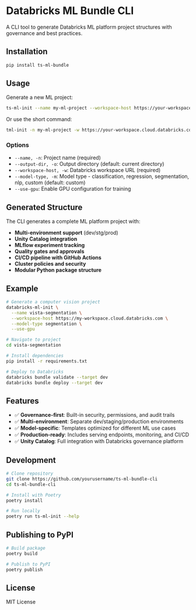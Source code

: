 # Databricks ML Bundle CLI

A CLI tool to generate Databricks ML platform project structures with governance and best practices.

## Installation

```bash
pip install ts-ml-bundle
```

## Usage

Generate a new ML project:

```bash
ts-ml-init --name my-ml-project --workspace-host https://your-workspace.cloud.databricks.com --model-type segmentation --use-gpu
```

Or use the short command:

```bash
tml-init -n my-ml-project -w https://your-workspace.cloud.databricks.com -m classification
```

### Options

- `--name, -n`: Project name (required)
- `--output-dir, -o`: Output directory (default: current directory)
- `--workspace-host, -w`: Databricks workspace URL (required)
- `--model-type, -m`: Model type - classification, regression, segmentation, nlp, custom (default: custom)
- `--use-gpu`: Enable GPU configuration for training

## Generated Structure

The CLI generates a complete ML platform project with:

- **Multi-environment support** (dev/stg/prod)
- **Unity Catalog integration**
- **MLflow experiment tracking**
- **Quality gates and approvals**
- **CI/CD pipeline with GitHub Actions**
- **Cluster policies and security**
- **Modular Python package structure**

## Example

```bash
# Generate a computer vision project
databricks-ml-init \
  --name vista-segmentation \
  --workspace-host https://my-workspace.cloud.databricks.com \
  --model-type segmentation \
  --use-gpu

# Navigate to project
cd vista-segmentation

# Install dependencies
pip install -r requirements.txt

# Deploy to Databricks
databricks bundle validate --target dev
databricks bundle deploy --target dev
```

## Features

- ✅ **Governance-first**: Built-in security, permissions, and audit trails
- ✅ **Multi-environment**: Separate dev/staging/production environments
- ✅ **Model-specific**: Templates optimized for different ML use cases
- ✅ **Production-ready**: Includes serving endpoints, monitoring, and CI/CD
- ✅ **Unity Catalog**: Full integration with Databricks governance platform

## Development

```bash
# Clone repository
git clone https://github.com/yourusername/ts-ml-bundle-cli
cd ts-ml-bundle-cli

# Install with Poetry
poetry install

# Run locally
poetry run ts-ml-init --help
```

## Publishing to PyPI

```bash
# Build package
poetry build

# Publish to PyPI
poetry publish
```

## License

MIT License
